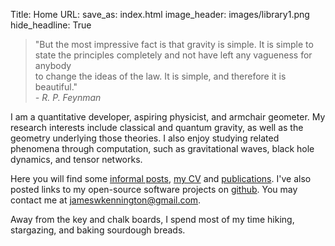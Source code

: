 Title: Home
URL:
save_as: index.html
image_header: images/library1.png
hide_headline: True


> "But the most impressive fact is that gravity is simple. It is simple to <br> 
> state the principles completely and not have left any vagueness for anybody <br>
> to change the ideas of the law. It is simple, and therefore it is beautiful." <br>
> <i>- R. P. Feynman</i>


I am a quantitative developer, aspiring physicist, and armchair geometer. My research interests include classical and 
quantum gravity, as well as the geometry underlying those theories. I also enjoy studying related phenomena through computation,
such as gravitational waves, black hole dynamics, and tensor networks.

Here you will find some [informal posts](/blog), [my CV](/pages/cv) and [publications](/pages/publications). I've also posted links 
to my open-source software projects on [github](/pages/code). You may contact me 
at [jameswkennington@gmail.com](mailto:jameswkennington@gmail.com).

Away from the key and chalk boards, I spend most of my time hiking, stargazing, and baking sourdough breads. 

<br>
